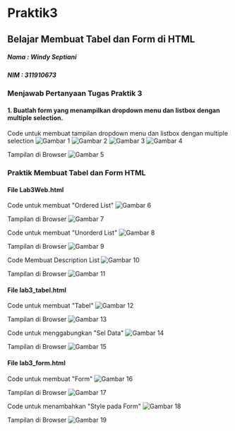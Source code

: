 # Praktik3
## Belajar Membuat Tabel dan Form di HTML

##### Nama : Windy Septiani
##### NIM  : 311910673

### Menjawab Pertanyaan Tugas Praktik 3
#### 1. Buatlah form yang menampilkan dropdown menu dan listbox dengan multiple selection.
Code untuk membuat tampilan dropdown menu dan listbox dengan multiple selection
![Gambar 1](Screenshot/ss15.jpg)
![Gambar 2](Screenshot/ss16.jpg)
![Gambar 3](Screenshot/ss17.jpg)
![Gambar 4](Screenshot/ss18.jpg)

Tampilan di Browser
![Gambar 5](Screenshot/ss19.jpg)

### Praktik Membuat Tabel dan Form HTML
#### File Lab3Web.html
Code untuk membuat "Ordered List"
![Gambar 6](Screenshot/ss1.jpg)

Tampilan di Browser
![Gambar 7](Screenshot/ss2.jpg)

Code untuk membuat "Unorderd List"
![Gambar 8](Screenshot/ss3.jpg)

Tampilan di Browser
![Gambar 9](Screenhot/ss4.jpg)

Code Membuat Description List
![Gambar 10](Screenshot/ss5.jpg)

Tampilan di Browser
![Gambar 11](Screenshot/ss6.jpg)

#### File lab3_tabel.html
Code untuk membuat "Tabel"
![Gambar 12](Screenshot/ss7.jpg)

Tampilan di Browser
![Gambar 13](Screenshot/ss8.jpg)

Code untuk menggabungkan "Sel Data"
![Gambar 14](Screenshoot/ss9.jpg)

Tampilan di Browser
![Gambar 15](Screenshot/ss10.jpg)

#### File lab3_form.html
Code untuk membuat "Form"
![Gambar 16](Screenshot/ss11.jpg)

Tampilan di Browser
![Gambar 17](Screenshot/ss12.jpg)

Code untuk menambahkan "Style pada Form"
![Gambar 18](Screenshot/ss13.jpg)

Tampilan di Browser
![Gambar 19](Screenshot/ss14.jgp)
